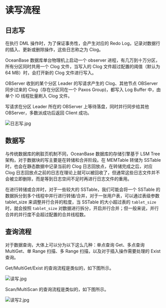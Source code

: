 读写流程 
=========================



日志写 
------------

在执行 DML 操作时，为了保证事务性，会产生对应的 Redo Log，记录对数据行的插入、更新或删除操作，这些日志称之为 Clog。

OceanBase 数据库单台物理机上启动一个 observer 进程，有几万到十万分区，所有分区同时共用一个 Clog 文件，当写入的 Clog 文件超过配置的阈值（默认为 64 MB）时，会打开新的 Clog 文件进行写入。

OBServer 收到的某个分区 Leader 的写请求产生的 Clog、其他节点 OBServer 同步过来的 Clog（存在分区同在一个 Paxos Group)，都写入 Log Buffer 中，由单个 IO 线程批量刷入 Clog 文件。

写请求在分区 Leader 所在的 OBServer 上等待落盘，同时并行同步给其他 OBServer，多数派成功后返回 Client 成功。

![日志写.jpg](https://static-aliyun-doc.oss-accelerate.aliyuncs.com/assets/img/zh-CN/1524125261/p184509.jpg "日志写.jpg")

数据写 
------------

与传统数据库的刷脏页机制不同，OceanBase 数据库的存储引擎基于 LSM Tree 架构，对于数据块的写主要是在转储和合并阶段。在 MEMTable 转储为 SSTable 时，也会在静态数据中记录当前的 Clog 日志回放点，在转储完成之后，对应 Clog 日志回放点之前的日志在理论上就可以被回收了，但通常这些日志文件并不会被立即删除，而是等到日志空间不足时再进行日志文件的重用。

在进行转储或合并时，对于一些较大的 SSTable，我们可能会将一个 SSTable 的数据拆分到多个线程中并行进行转储/合并，对于一张用户表，可以通过表级参数 tablet_size 来调整并行合并的粒度，当 SSTable 的大小超过表的 `tablet_size` 时，就会按照 `tablet_size` 对数据进行拆分，开启并行合并；但一般来说，并行合并的并行度不会超过配置的合并线程数。

查询流程 
-------------

对于数据查询，大体上可以分为以下这么几种：单点查询 Get、多点查询 MultiGet、单 Range 扫描、多 Range 扫描，以及对于插入操作需要处理的 Exist 查询。

Get/MultiGet/Exist 的查询流程是类似的，如下图所示。

![读写.jpg](https://static-aliyun-doc.oss-accelerate.aliyuncs.com/assets/img/zh-CN/1524125261/p184510.jpg "读写.jpg")

Scan/MultiScan 的查询流程是类似的，如下图所示。

![读写2.jpg](https://static-aliyun-doc.oss-accelerate.aliyuncs.com/assets/img/zh-CN/1524125261/p184511.jpg "读写2.jpg")

